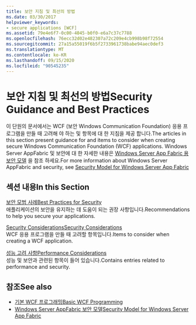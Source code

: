 ```yaml
---
title: 보안 지침 및 최선의 방법
ms.date: 03/30/2017
helpviewer_keywords:
- secure applications [WCF]
ms.assetid: 79e4e6f7-0c00-4045-b0f0-e6a7c37c7788
ms.openlocfilehash: 76ecc32d02e482307a72c209e4cb998b98f72554
ms.sourcegitcommit: 27a15a55019f6b5f2733961738babe94aec0def3
ms.translationtype: MT
ms.contentlocale: ko-KR
ms.lasthandoff: 09/15/2020
ms.locfileid: "90545235"
---
```

# <a name="security-guidance-and-best-practices"></a><span data-ttu-id="0a246-102">보안 지침 및 최선의 방법</span><span class="sxs-lookup"><span data-stu-id="0a246-102">Security Guidance and Best Practices</span></span>

<span data-ttu-id="0a246-103">이 단원의 문서에서는 WCF (보안 Windows Communication Foundation) 응용 프로그램을 만들 때 고려해 야 하는 및 항목에 대 한 지침을 제공 합니다.</span><span class="sxs-lookup"><span data-stu-id="0a246-103">The articles in this section present guidance for and items to consider when creating secure Windows Communication Foundation (WCF) applications.</span></span> <span data-ttu-id="0a246-104">Windows Server AppFabric 및 보안에 대 한 자세한 내용은 [Windows Server App Fabric 용 보안 모델](/previous-versions/appfabric/ee677202(v=azure.10)) 을 참조 하세요.</span><span class="sxs-lookup"><span data-stu-id="0a246-104">For more information about Windows Server AppFabric and security, see [Security Model for Windows Server App Fabric](/previous-versions/appfabric/ee677202(v=azure.10))</span></span>  
  
## <a name="in-this-section"></a><span data-ttu-id="0a246-105">섹션 내용</span><span class="sxs-lookup"><span data-stu-id="0a246-105">In this Section</span></span>  
 [<span data-ttu-id="0a246-106">보안 모범 사례</span><span class="sxs-lookup"><span data-stu-id="0a246-106">Best Practices for Security</span></span>](best-practices-for-security-in-wcf.md)  
 <span data-ttu-id="0a246-107">애플리케이션의 보안을 유지하는 데 도움이 되는 권장 사항입니다.</span><span class="sxs-lookup"><span data-stu-id="0a246-107">Recommendations to help you secure your applications.</span></span>  
  
 [<span data-ttu-id="0a246-108">Security Considerations</span><span class="sxs-lookup"><span data-stu-id="0a246-108">Security Considerations</span></span>](security-considerations-in-wcf.md)  
 <span data-ttu-id="0a246-109">WCF 응용 프로그램을 만들 때 고려할 항목입니다.</span><span class="sxs-lookup"><span data-stu-id="0a246-109">Items to consider when creating a WCF application.</span></span>  
  
 [<span data-ttu-id="0a246-110">성능 고려 사항</span><span class="sxs-lookup"><span data-stu-id="0a246-110">Performance Considerations</span></span>](performance-considerations.md)  
 <span data-ttu-id="0a246-111">성능 및 보안과 관련된 항목이 들어 있습니다.</span><span class="sxs-lookup"><span data-stu-id="0a246-111">Contains entries related to performance and security.</span></span>  
  
## <a name="see-also"></a><span data-ttu-id="0a246-112">참조</span><span class="sxs-lookup"><span data-stu-id="0a246-112">See also</span></span>

- [<span data-ttu-id="0a246-113">기본 WCF 프로그래밍</span><span class="sxs-lookup"><span data-stu-id="0a246-113">Basic WCF Programming</span></span>](../basic-wcf-programming.md)
- <span data-ttu-id="0a246-114">[Windows Server AppFabric 보안 모델](/previous-versions/appfabric/ee677202(v=azure.10))</span><span class="sxs-lookup"><span data-stu-id="0a246-114">[Security Model for Windows Server App Fabric](/previous-versions/appfabric/ee677202(v=azure.10))</span></span>
